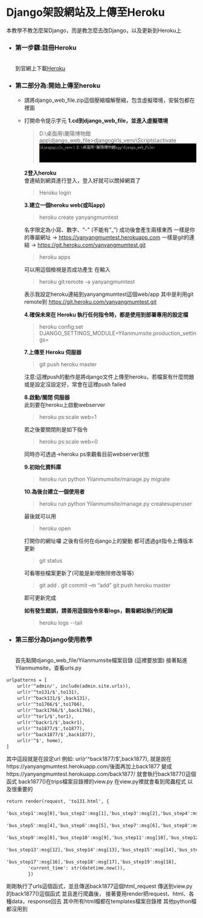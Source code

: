 # Django架設網站及上傳至Heroku
本教學不教怎麼架Django，而是教怎麼去改Django，以及更新到Heroku上
* **<h3>第一步驟:註冊Heroku</h3>**  
  到官網上下載[Heroku](https://devcenter.heroku.com/articles/getting-started-with-python#set-up)

* **<h3>第二部分為:開始上傳至heroku</h3>**  
  * 請將django_web_file.zip這個壓縮檔解壓縮，包含虛擬環境，安裝包都在裡面
  * 打開命令提示字元
    **1.cd到django_web_file，並進入虛擬環境**  
    > D:\桌面用\蘭陽博物館app\django_web_file>djangogirls_venv\Scripts\activate
    ![image](https://github.com/PoChuanHuang/LineBot-MuseumBot/blob/master/Realtime%20Bus%20Info/%E9%80%B2%E8%99%9B%E6%93%AC%E7%92%B0%E5%A2%83.png)
    
    **2登入heroku**  
    會連結到網頁進行登入，登入好就可以關掉網頁了
    > Heroku login
    
      
    **3.建立一個heroku web(或叫app)**  
    > heroku create yanyangmumtest
    
    名字限定為小寫、數字、"-" (不能有”_”)
    成功後會產生兩樣東西
    一樣是你的專屬網址 ->         https://yanyangmumtest.herokuapp.com
    一樣是git的連結 -> https://git.heroku.com/yanyangmumtest.git
    > heroku apps
    
    可以用這個檢視是否成功產生
    在輸入
    > heroku git:remote -a yanyangmumtest
    
    表示我設定heroku連結到yanyangmumtest這個web/app
    其中是利用git remote到               https://git.heroku.com/yanyangmumtest.git

    **4.確保未來在 Heroku 執行任何指令時，都是使用到部署專用的設定檔**  
    > heroku config:set DJANGO_SETTINGS_MODULE=Yilanmumsite.production_settings=
    
    **7.上傳至 Heroku 伺服器**  
    > git push heroku master 
    
    注意:這裡push的動作是將django文件上傳至heroku，若檔案有什麼問題或是設定沒設定好，常會在這裡push failed
    
      
    **8.啟動/關閉 伺服器**  
    此刻要在heroku上啟動webserver
    > heroku ps:scale web=1
    
    若之後要關閉則是如下指令
    >heroku ps:scale web=0
    
    同時亦可透過->heroku ps來觀看目前webserver狀態
 
      
    **9.初始化資料庫**   
    > heroku run python Yilanmumsite/manage.py migrate
      
    **10.為後台建立一個使用者**
    >heroku run python Yilanmumsite/manage.py createsuperuser
    
    最後就可以用
    >heroku open
    
    打開你的網址囉
    之後有任何在django上的變動
    都可透過git指令上傳版本更新
    >git status 
    
    可看哪些檔案更新了(可能是新增刪除修改等等)
    >git add .
    >git commit –m “add”
    >git push heroku master
    
    即可更新完成
    
    **如有發生錯誤，請善用這個指令來看logs，觀看網站執行的紀錄**
    >heroku logs --tail


  
* **<h3>第三部分為Django使用教學</h3>**    
首先點開django_web_file/Yilanmumsite檔案目錄
(這裡要放圖)
接著點進Yilanmumsite，查看urls.py
```gherkin=
urlpatterns = [
    url(r'^admin/', include(admin.site.urls)),
    url(r'^to131/$',to131),
    url(r'^back131/$',back131),
    url(r'^to1766/$',to1766),
    url(r'^back1766/$',back1766),
    url(r'^tor1/$',tor1),
    url(r'^backr1/$',backr1),
    url(r'^to1877/$',to1877),
    url(r'^back1877/$',back1877),
    url(r'^$', home),
]
```
其中這段就是在設定url
例如:
url(r'^back1877/$',back1877),
就是說在https://yanyangmumtest.herokuapp.com/後面再加上back1877
變成https://yanyangmumtest.herokuapp.com/back1877/
就會執行back1877()這個函式
back1877()在trips檔案目錄裡的view.py
在view.py裡就會看到爬蟲程式
以及很重要的
```gherkin=
return render(request, 'to131.html', {
        'bus_step1':msg[0],'bus_step2':msg[1],'bus_step3':msg[2],'bus_step4':msg[3],
        'bus_step5':msg[4],'bus_step6':msg[5],'bus_step7':msg[6],'bus_step8':msg[7],
        'bus_step9':msg[8],'bus_step10':msg[9],'bus_step11':msg[10],'bus_step12':msg[11],
        'bus_step13':msg[12],'bus_step14':msg[13],'bus_step15':msg[14],'bus_step16':msg[15],
        'bus_step17':msg[16],'bus_step18':msg[17],'bus_step19':msg[18],
        'current_time': str(datetime.now()),
        })
```
剛剛執行了urls這個函式，並且傳送back1877這個html_request
傳送到view.py的back1877()這個函式
並且進行爬蟲後，
接著要用render把request、html、各種data，response回去
其中所有html檔都在templates檔案目錄裡
其他python檔都沒用到

